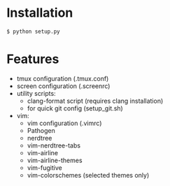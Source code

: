 # Installation

```
$ python setup.py
```

# Features

- tmux configuration (.tmux.conf)
- screen configuration (.screenrc)
- utility scripts:
    - clang-format script (requires clang installation)
    - for quick git config (setup_git.sh)
- vim:
    - vim configuration (.vimrc)
    - Pathogen
    - nerdtree
    - vim-nerdtree-tabs
    - vim-airline
    - vim-airline-themes
    - vim-fugitive
    - vim-colorschemes (selected themes only)
